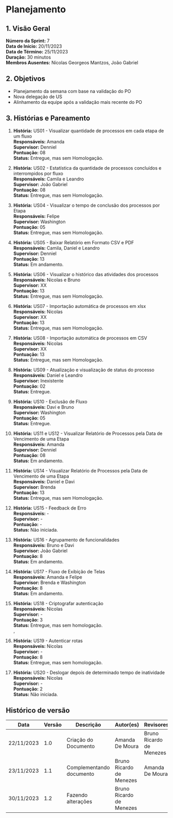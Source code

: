 # Planejamento

## 1. Visão Geral

**Número da Sprint:** 7 <br/>
**Data de Início:** 20/11/2023 <br/>
**Data de Término:** 25/11/2023 <br/>
**Duração:** 30 minutos <br/>
**Membros Ausentes:** Nícolas Georgeos Mantzos, João Gabriel <br/>

## 2. Objetivos

  * Planejamento da semana com base na validação do PO
  * Nova delegação de US
  * Alinhamento da equipe após a validação mais recente do PO

## 3. Histórias e Pareamento

1. **História:**  US01 - Visualizar quantidade de processos em cada etapa de um fluxo <br/>
**Responsáveis:** Amanda <br/>
**Supervisor:** Denniel <br/>
**Pontuação:**  08 <br/>
**Status:** Entregue, mas sem Homologação. <br/>

2. **História:**  US02 - Estatística da quantidade de processos concluídos e interrompidos por fluxo <br/>
**Responsáveis:** Camila e Leandro <br/>
**Supervisor:** João Gabriel <br/>
**Pontuação:**  08 <br/>
**Status:** Entregue, mas sem Homologação. <br/>

3. **História:**  US04 - Visualizar o tempo de conclusão dos processos por Etapa <br/>
**Responsáveis:** Felipe <br/>
**Supervisor:** Washington <br/>
**Pontuação:**  05 <br/>
**Status:** Entregue, mas sem Homologação. <br/>

4. **História:** US05 - Baixar Relatório em Formato CSV e PDF <br/>
**Responsáveis:** Camila, Daniel e Leandro <br/>
**Supervisor:** Denniel <br/>
**Pontuação:** 13 <br/>
**Status:** Em andamento. <br/>

5. **História:** US06 - Visualizar o histórico das atividades dos processos <br/>
**Responsáveis:** Nicolas e Bruno <br/>
**Supervisor:** XX <br/>
**Pontuação:**  13 <br/>
**Status:** Entregue, mas sem Homologação. <br/>

6. **História:** US07 - Importação automática de processos em xlsx <br/>
**Responsáveis:** Nicolas <br/>
**Supervisor:** XX <br/>
**Pontuação:** 13 <br/>
**Status:** Entregue, mas sem Homologação. <br/>

7. **História:** US08 - Importação automática de processos em CSV <br/>
**Responsáveis:** Nicolas <br/>
**Supervisor:** XX <br/>
**Pontuação:** 13 <br/>
**Status:** Entregue, mas sem Homologação. <br/>

8. **História:** US09 - Atualização e visualização de status do processo <br/>
**Responsáveis:** Daniel e Leandro <br/>
**Supervisor:** Inexistente <br/>
**Pontuação:** 02 <br/>
**Status:** Entregue. <br/>

9. **História:** US10 - Exclusão de Fluxo <br/>
**Responsáveis:** Davi e Bruno <br/>
**Supervisor:** Washington <br/>
**Pontuação:** 05 <br/>
**Status:** Entregue. <br/>

10. **História:** US11 e US12 - Visualizar Relatório de Processos pela Data de Vencimento de uma Etapa <br/>
**Responsáveis:** Amanda <br/>
**Supervisor:** Denniel <br/>
**Pontuação:** 08 <br/>
**Status:** Em andamento. <br/>

11. **História:** US14 - Visualizar Relatório de Processos pela Data de Vencimento de uma Etapa <br/>
**Responsáveis:** Daniel e Davi <br/>
**Supervisor:** Brenda <br/>
**Pontuação:** 13 <br/>
**Status:** Entregue, mas sem Homologação. <br/>

12. **História:** US15 - Feedback de Erro <br/>
**Responsáveis:** - <br/>
**Supervisor:** - <br/>
**Pontuação:** - <br/>
**Status:** Não iniciada. <br/>

13. **História:** US16 - Agrupamento de funcionalidades <br/>
**Responsáveis:** Bruno e Davi <br/>
**Supervisor:** João Gabriel <br/>
**Pontuação:** 8 <br/>
**Status:** Em andamento. <br/>

14. **História:** US17 - Fluxo de Exibição de Telas <br/>
**Responsáveis:** Amanda e Felipe <br/>
**Supervisor:** Brenda e Washington <br/>
**Pontuação:** 8 <br/>
**Status:** Em andamento. <br/>

15. **História:** US18 - Criptografar autenticação <br/>
**Responsáveis:** Nicolas <br/>
**Supervisor:** - <br/>
**Pontuação:** 3 <br/>
**Status:** Entregue, mas sem homologação. <br/>,

16. **História:** US19 - Autenticar rotas <br/>
**Responsáveis:** Nicolas <br/>
**Supervisor:** - <br/>
**Pontuação:** 8 <br/>
**Status:** Entregue, mas sem homologação. <br/>

17. **História:** US20 - Deslogar depois de determinado tempo de inatividade <br/>
**Responsáveis:** Nicolas <br/>
**Supervisor:** - <br/>
**Pontuação:** 2 <br/>
**Status:** Não iniciada. <br/>

## Histórico de versão
| Data | Versão | Descrição | Autor(es) | Revisores |
| ---- | ---- | ---- | ---- | ---- |
| 22/11/2023 | 1.0 | Criação do Documento | Amanda De Moura | Bruno Ricardo de Menezes
| 23/11/2023 | 1.1 | Complementando documento | Bruno Ricardo de Menezes | Amanda De Moura 
| 30/11/2023 | 1.2 | Fazendo alterações | Bruno Ricardo de Menezes |

